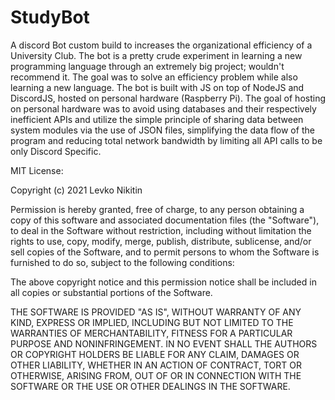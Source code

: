 # StudyBot
A discord Bot custom build to increases the organizational efficiency of a University Club. The bot is a pretty crude experiment in learning a new programming language through an extremely big project; wouldn't recommend it. The goal was to solve an efficiency problem while also learning a new language. The bot is built with JS on top of NodeJS and DiscordJS, hosted on personal hardware (Raspberry Pi). The goal of hosting on personal hardware was to avoid using databases and their respectively inefficient APIs and utilize the simple principle of sharing data between system modules via the use of JSON files, simplifying the data flow of the program and reducing total network bandwidth by limiting all API calls to be only Discord Specific. 


MIT License:

Copyright (c) 2021 Levko Nikitin

Permission is hereby granted, free of charge, to any person obtaining a copy
of this software and associated documentation files (the "Software"), to deal
in the Software without restriction, including without limitation the rights
to use, copy, modify, merge, publish, distribute, sublicense, and/or sell
copies of the Software, and to permit persons to whom the Software is
furnished to do so, subject to the following conditions:

The above copyright notice and this permission notice shall be included in all
copies or substantial portions of the Software.

THE SOFTWARE IS PROVIDED "AS IS", WITHOUT WARRANTY OF ANY KIND, EXPRESS OR
IMPLIED, INCLUDING BUT NOT LIMITED TO THE WARRANTIES OF MERCHANTABILITY,
FITNESS FOR A PARTICULAR PURPOSE AND NONINFRINGEMENT. IN NO EVENT SHALL THE
AUTHORS OR COPYRIGHT HOLDERS BE LIABLE FOR ANY CLAIM, DAMAGES OR OTHER
LIABILITY, WHETHER IN AN ACTION OF CONTRACT, TORT OR OTHERWISE, ARISING FROM,
OUT OF OR IN CONNECTION WITH THE SOFTWARE OR THE USE OR OTHER DEALINGS IN THE
SOFTWARE.
